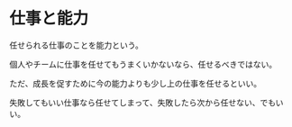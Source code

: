 # 仕事と能力

任せられる仕事のことを能力という。

個人やチームに仕事を任せてもうまくいかないなら、任せるべきではない。

ただ、成長を促すために今の能力よりも少し上の仕事を任せるといい。

失敗してもいい仕事なら任せてしまって、失敗したら次から任せない、でもいい。
